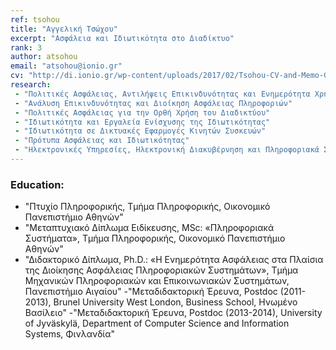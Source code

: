 ```yaml
---
ref: tsohou
title: "Αγγελική Τσώχου"
excerpt: "Ασφάλεια και Ιδιωτικότητα στο Διαδίκτυο"
rank: 3
author: atsohou
email: "atsohou@ionio.gr"
cv: "http://di.ionio.gr/wp-content/uploads/2017/02/Tsohou-CV-and-Memo-GR.pdf"
research:
 - "Πολιτικές Ασφάλειας, Αντιλήψεις Επικινδυνότητας και Ενημερότητα Χρηστών"
 - "Ανάλυση Επικινδυνότητας και Διοίκηση Ασφάλειας Πληροφοριών"
 - "Πολιτικές Ασφάλειας για την Ορθή Χρήση του Διαδικτύου"
 - "Ιδιωτικότητα και Εργαλεία Ενίσχυσης της Ιδιωτικότητας"
 - "Ιδιωτικότητα σε Δικτυακές Εφαρμογές Κινητών Συσκευών"
 - "Πρότυπα Ασφάλειας και Ιδιωτικότητας"
 - "Ηλεκτρονικές Υπηρεσίες, Ηλεκτρονική Διακυβέρνηση και Πληροφοριακά Συστήματα"
---
```


### Education:
  - "Πτυχίο Πληροφορικής, Τμήμα Πληροφορικής, Οικονομικό Πανεπιστήμιο Αθηνών"
  - "Μεταπτυχιακό Δίπλωμα Ειδίκευσης, MSc: «Πληροφοριακά Συστήματα», Τμήμα Πληροφορικής, Οικονομικό Πανεπιστήμιο Αθηνών"
  - "Διδακτορικό Δίπλωμα, Ph.D.: «Η Ενημερότητα Ασφάλειας στα Πλαίσια της Διοίκησης Ασφάλειας Πληροφοριακών Συστημάτων», Τμήμα Μηχανικών Πληροφοριακών και Επικοινωνιακών Συστημάτων, Πανεπιστήμιο Αιγαίου"
  -"Μεταδιδακτορική Έρευνα, Postdoc (2011-2013), Brunel University West London, Business School, Ηνωμένο Βασίλειο"
  -"Μεταδιδακτορική Έρευνα, Postdoc (2013-2014), University of Jyväskylä, Department of Computer Science and Information Systems, Φινλανδία"
